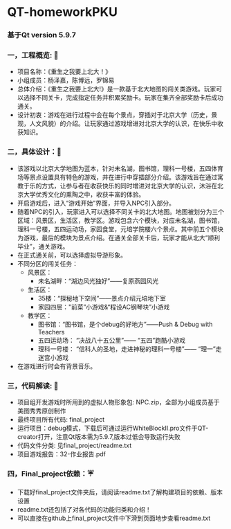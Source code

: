 # QT-homeworkPKU
### 基于Qt version 5.9.7
### 一，工程概览: :crystal_ball: <br/> 
* 项目名称：《重生之我要上北大！》<br/>
* 小组成员：杨泽嘉，陈博远，罗锦易<br/>
* 总体介绍：《重生之我要上北大!》是一款基于北大地图的闯关类游戏。玩家可以选择不同关卡，完成指定任务并积累奖励卡。玩家在集齐全部奖励卡后成功通关。<br/>
* 设计初衷：游戏在进行过程中会在每个景点，穿插对于北京大学（历史，景观，人文风貌）的介绍。让玩家通过游戏增进对北京大学的认识，在快乐中收获知识。<br/>
### 二，具体设计：:space_invader: <br/>
* 该游戏以北京大学地图为蓝本，针对未名湖，图书馆，理科一号楼，五四体育场等景点设置具有特色的游戏，并在进行中穿插部分介绍。该游戏旨在通过寓教于乐的方式，让参与者在收获快乐的同时增进对北京大学的认识，沐浴在北京大学优秀文化的熏陶之中，收获丰富的体验。 <br/>
* 开启游戏后，进入“游戏开始”界面，并导入NPC引入部分。<br/>
* 随着NPC的引入，玩家进入可以选择不同关卡的北大地图。地图被划分为三个区域：风景区，生活区，教学区。游戏包含六个模块，对应未名湖，图书馆，理科一号楼，五四运动场，家园食堂，元培学院楼六个景点。其中前五个模块为游戏，最后的模块为景点介绍。在通关全部关卡后，玩家才能从北大“顺利毕业”，通关游戏。<br/>
* 在正式通关前，可以选择虚拟导游形象。<br/>
* 不同分区的闯关任务：<br/>
    * 风景区：<br/>
        * 未名湖畔：“湖边风光独好”——复原燕园风光<br/>
    * 生活区：<br/>
        * 35楼：“探秘地下空间”——景点介绍元培地下室<br/>  
        * 家园四层："前菜”小游戏&“程设AC钢琴块”小游戏<br/>
    * 教学区：<br/>
        * 图书馆：“图书馆，是个debug的好地方”——Push & Debug with Teachers<br/>
        * 五四运动场： “决战八十五公里”—— “五四”跑酷小游戏<br/>
        * 理科一号楼： “信科人的圣地，走进神秘的理科一号楼”—— “理一”走迷宫小游戏<br/>
* 在游戏进行时会有背景音乐。<br/>
### 三，代码解读: :grapes: <br/>
* 项目组开发游戏时所用到的虚拟人物形象包: NPC.zip，全部为小组成员基于美图秀秀原创制作<br/>
* 最终项目所有代码: final_project<br/>
* 运行项目：debug模式，下载后可通过运行WhiteBlockII.pro文件于QT-creator打开，注意Qt版本需为5.9.7,版本过低会导致运行失败<br/>
* 代码文件分类: 见final_project/readme.txt <br/>
* 项目游戏报告：32-作业报告.pdf<br/>
### 四，Final_project依赖：:umbrella: <br/>
* 下载好final_project文件夹后，请阅读readme.txt了解构建项目的依赖、版本设置<br/>
* readme.txt还包括了对各代码的功能归类和介绍！<br/>
* 可以直接在github上final_project文件中下滑到页面地步查看readme.txt<br/>
